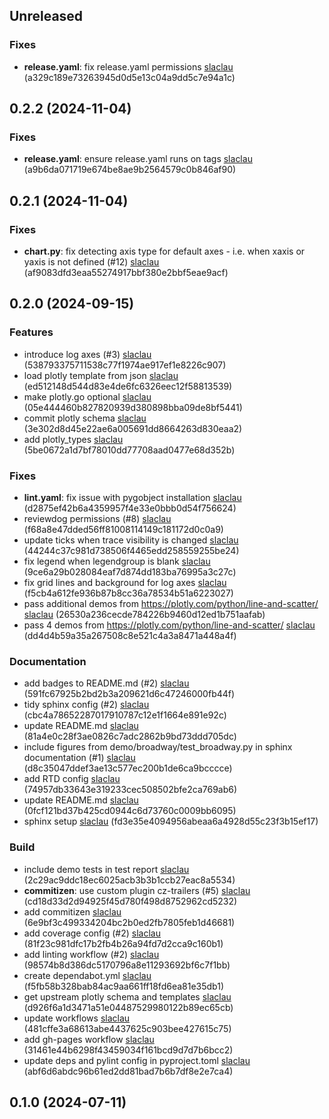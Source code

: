 ## Unreleased

### Fixes

- **release.yaml**: fix release.yaml permissions [slaclau](seb.laclau@gmail.com) (a329c189e73263945d0d5e13c04a9dd5c7e94a1c)

## 0.2.2 (2024-11-04)

### Fixes

- **release.yaml**: ensure release.yaml runs on tags [slaclau](seb.laclau@gmail.com) (a9b6da071719e674be8ae9b2564579c0b846af90)

## 0.2.1 (2024-11-04)

### Fixes

- **chart.py**: fix detecting axis type for default axes - i.e. when xaxis or yaxis is not defined (#12) [slaclau](77557628+slaclau@users.noreply.github.com) (af9083dfd3eaa55274917bbf380e2bbf5eae9acf)

## 0.2.0 (2024-09-15)

### Features

- introduce log axes (#3) [slaclau](77557628+slaclau@users.noreply.github.com) (538793375711538c77f1974ae917ef1e8226c907)
- load plotly template from json [slaclau](seb.laclau@gmail.com) (ed512148d544d83e4de6fc6326eec12f58813539)
- make plotly.go optional [slaclau](seb.laclau@gmail.com) (05e444460b827820939d380898bba09de8bf5441)
- commit plotly schema [slaclau](seb.laclau@gmail.com) (3e302d8d45e22ae6a005691dd8664263d830eaa2)
- add plotly_types [slaclau](seb.laclau@gmail.com) (5be0672a1d7bf78010dd77708aad0477e68d352b)

### Fixes

- **lint.yaml**: fix issue with pygobject installation [slaclau](seb.laclau@gmail.com) (d2875ef42b6a4359957f4e33e0bbb0d54f756624)
- reviewdog permissions (#8) [slaclau](77557628+slaclau@users.noreply.github.com) (f68a8e47dded56ff81008114149c181172d0c0a9)
- update ticks when trace visibility is changed [slaclau](seb.laclau@gmail.com) (44244c37c981d738506f4465edd258559255be24)
- fix legend when legendgroup is blank [slaclau](seb.laclau@gmail.com) (9ce6a29b028084eaf7d874dd183ba76995a3c27c)
- fix grid lines and background for log axes [slaclau](seb.laclau@gmail.com) (f5cb4a612fe936b87b8cc36a78534b51a6223027)
- pass additional demos from https://plotly.com/python/line-and-scatter/ [slaclau](seb.laclau@gmail.com) (26530a236cecde784226b9460d12ed1b751aafab)
- pass 4 demos from https://plotly.com/python/line-and-scatter/ [slaclau](seb.laclau@gmail.com) (dd4d4b59a35a267508c8e521c4a3a8471a448a4f)

### Documentation

- add badges to README.md (#2) [slaclau](seb.laclau@gmail.com) (591fc67925b2bd2b3a209621d6c47246000fb44f)
- tidy sphinx config (#2) [slaclau](seb.laclau@gmail.com) (cbc4a78652287017910787c12e1f1664e891e92c)
- update README.md [slaclau](77557628+slaclau@users.noreply.github.com) (81a4e0c28f3ae0826c7adc2862b9bd73ddd705dc)
- include figures from demo/broadway/test_broadway.py in sphinx documentation (#1) [slaclau](77557628+slaclau@users.noreply.github.com) (d8c35047ddef3ae13c577ec200b1de6ca9bcccce)
- add RTD config [slaclau](77557628+slaclau@users.noreply.github.com) (74957db33643e319233cec508502bfe2ca769ab6)
- update README.md [slaclau](77557628+slaclau@users.noreply.github.com) (0fcf121bd37b425cd0944c6d73760c0009bb6095)
- sphinx setup [slaclau](seb.laclau@gmail.com) (fd3e35e4094956abeaa6a4928d55c23f3b15ef17)

### Build

- include demo tests in test report [slaclau](seb.laclau@gmail.com) (2c29ac9ddc18ec6025acb3b3b1ccb27eac8a5534)
- **commitizen**: use custom plugin cz-trailers (#5) [slaclau](seb.laclau@gmail.com) (cd18d33d2d94925f45d780f498d8752962cd5232)
- add commitizen [slaclau](77557628+slaclau@users.noreply.github.com) (6e9bf3c499334204bc2b0ed2fb7805feb1d46681)
- add coverage config (#2) [slaclau](seb.laclau@gmail.com) (81f23c981dfc17b2fb4b26a94fd7d2cca9c160b1)
- add linting workflow (#2) [slaclau](seb.laclau@gmail.com) (98574b8d386dc5170796a8e11293692bf6c7f1bb)
- create dependabot.yml [slaclau](77557628+slaclau@users.noreply.github.com) (f5fb58b328bab84ac9aa661ff18fd6ea81e35db1)
- get upstream plotly schema and templates [slaclau](77557628+slaclau@users.noreply.github.com) (d926f6a1d3471a51e04487529980122b89ec65cb)
- update workflows [slaclau](seb.laclau@gmail.com) (481cffe3a68613abe4437625c903bee427615c75)
- add gh-pages workflow [slaclau](seb.laclau@gmail.com) (31461e44b6298f43459034f161bcd9d7d7b6bcc2)
- update deps and pylint config in pyproject.toml [slaclau](seb.laclau@gmail.com) (abf6d6abdc96b61ed2dd81bad7b6b7df8e2e7ca4)

## 0.1.0 (2024-07-11)
